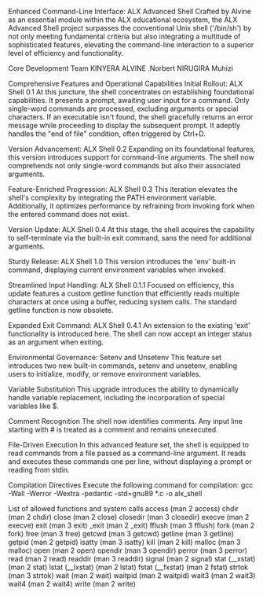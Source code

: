 Enhanced Command-Line Interface: ALX Advanced Shell
Crafted by Alvine as an essential module within the ALX educational ecosystem, the ALX Advanced Shell project surpasses the conventional Unix shell ('/bin/sh') by not only meeting fundamental criteria but also integrating a multitude of sophisticated features, elevating the command-line interaction to a superior level of efficiency and functionality.

Core Development Team
KINYERA ALVINE .Norbert NIRUGIRA Muhizi

Comprehensive Features and Operational Capabilities
Initial Rollout: ALX Shell 0.1 At this juncture, the shell concentrates on establishing foundational capabilities. It presents a prompt, awaiting user input for a command. Only single-word commands are processed, excluding arguments or special characters. If an executable isn't found, the shell gracefully returns an error message while proceeding to display the subsequent prompt. It adeptly handles the "end of file" condition, often triggered by Ctrl+D.

Version Advancement: ALX Shell 0.2
Expanding on its foundational features, this version introduces support for command-line arguments. The shell now comprehends not only single-word commands but also their associated arguments.

Feature-Enriched Progression: ALX Shell 0.3
This iteration elevates the shell's complexity by integrating the PATH environment variable. Additionally, it optimizes performance by refraining from invoking fork when the entered command does not exist.

Version Update: ALX Shell 0.4
At this stage, the shell acquires the capability to self-terminate via the built-in exit command, sans the need for additional arguments.

Sturdy Release: ALX Shell 1.0
This version introduces the 'env' built-in command, displaying current environment variables when invoked.

Streamlined Input Handling: ALX Shell 0.1.1
Focused on efficiency, this update features a custom getline function that efficiently reads multiple characters at once using a buffer, reducing system calls. The standard getline function is now obsolete.

Expanded Exit Command: ALX Shell 0.4.1
An extension to the existing 'exit' functionality is introduced here. The shell can now accept an integer status as an argument when exiting.

Environmental Governance: Setenv and Unsetenv
This feature set introduces two new built-in commands, setenv and unsetenv, enabling users to initialize, modify, or remove environment variables.

Variable Substitution
This upgrade introduces the ability to dynamically handle variable replacement, including the incorporation of special variables like 
$.

Comment Recognition
The shell now identifies comments. Any input line starting with # is treated as a comment and remains unexecuted.

File-Driven Execution
In this advanced feature set, the shell is equipped to read commands from a file passed as a command-line argument. It reads and executes these commands one per line, without displaying a prompt or reading from stdin.

Compilation Directives
Execute the following command for compilation: gcc -Wall -Werror -Wextra -pedantic -std=gnu89 *.c -o alx_shell

List of allowed functions and system calls
access (man 2 access) chdir (man 2 chdir) close (man 2 close) closedir (man 3 closedir) execve (man 2 execve) exit (man 3 exit) _exit (man 2 _exit) fflush (man 3 fflush) fork (man 2 fork) free (man 3 free) getcwd (man 3 getcwd) getline (man 3 getline) getpid (man 2 getpid) isatty (man 3 isatty) kill (man 2 kill) malloc (man 3 malloc) open (man 2 open) opendir (man 3 opendir) perror (man 3 perror) read (man 2 read) readdir (man 3 readdir) signal (man 2 signal) stat (__xstat) (man 2 stat) lstat (__lxstat) (man 2 lstat) fstat (__fxstat) (man 2 fstat) strtok (man 3 strtok) wait (man 2 wait) waitpid (man 2 waitpid) wait3 (man 2 wait3) wait4 (man 2 wait4) write (man 2 write)
